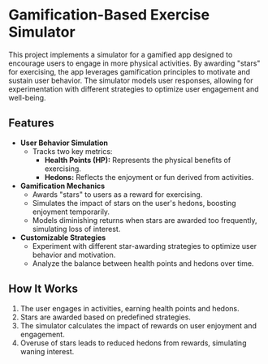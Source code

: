 # Gamification-Based Exercise Simulator  

This project implements a simulator for a gamified app designed to encourage users to engage in more physical activities. By awarding "stars" for exercising, the app leverages gamification principles to motivate and sustain user behavior. The simulator models user responses, allowing for experimentation with different strategies to optimize user engagement and well-being.  

## Features  

- **User Behavior Simulation**  
  - Tracks two key metrics:  
    - **Health Points (HP):** Represents the physical benefits of exercising.  
    - **Hedons:** Reflects the enjoyment or fun derived from activities.  
- **Gamification Mechanics**  
  - Awards "stars" to users as a reward for exercising.  
  - Simulates the impact of stars on the user's hedons, boosting enjoyment temporarily.  
  - Models diminishing returns when stars are awarded too frequently, simulating loss of interest.  
- **Customizable Strategies**  
  - Experiment with different star-awarding strategies to optimize user behavior and motivation.  
  - Analyze the balance between health points and hedons over time.  

## How It Works  

1. The user engages in activities, earning health points and hedons.  
2. Stars are awarded based on predefined strategies.  
3. The simulator calculates the impact of rewards on user enjoyment and engagement.  
4. Overuse of stars leads to reduced hedons from rewards, simulating waning interest.  


